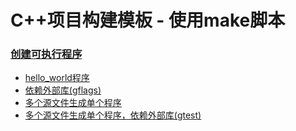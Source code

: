 # C++项目构建模板 - 使用make脚本

### [创建可执行程序](add_executable)

- [hello_world程序](add_executable/recipe-01)
- [依赖外部库(gflags)](add_executable/recipe-02)
- [多个源文件生成单个程序](add_executable/recipe-03)
- [多个源文件生成单个程序，依赖外部库(gtest)](add_executable/recipe-04)



